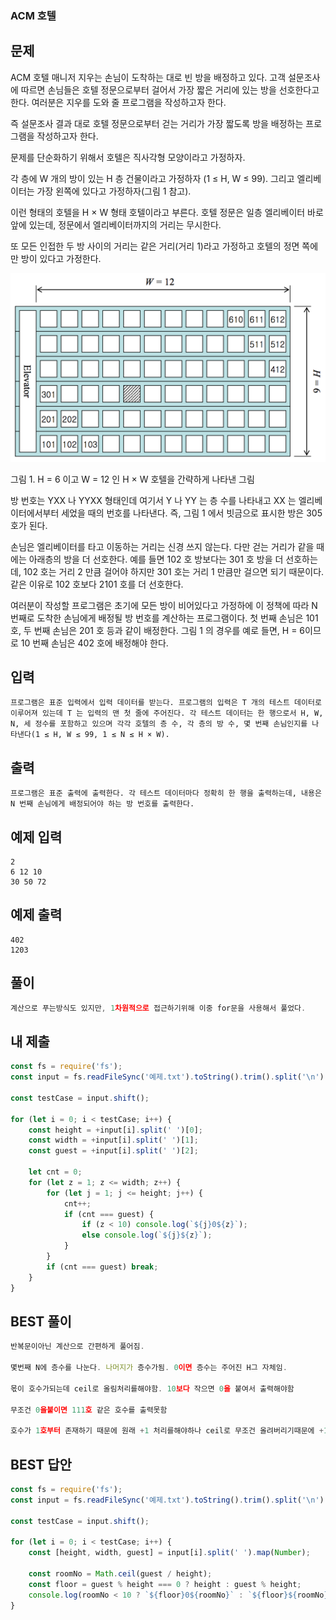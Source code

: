 ### ACM 호텔

## 문제

ACM 호텔 매니저 지우는 손님이 도착하는 대로 빈 방을 배정하고 있다. 고객 설문조사에 따르면 손님들은 호텔 정문으로부터 걸어서 가장 짧은 거리에 있는 방을 선호한다고 한다. 여러분은 지우를 도와 줄 프로그램을 작성하고자 한다.

즉 설문조사 결과 대로 호텔 정문으로부터 걷는 거리가 가장 짧도록 방을 배정하는 프로그램을 작성하고자 한다.

문제를 단순화하기 위해서 호텔은 직사각형 모양이라고 가정하자.

각 층에 W 개의 방이 있는 H 층 건물이라고 가정하자 (1 ≤ H, W ≤ 99). 그리고 엘리베이터는 가장 왼쪽에 있다고 가정하자(그림 1 참고).

이런 형태의 호텔을 H × W 형태 호텔이라고 부른다. 호텔 정문은 일층 엘리베이터 바로 앞에 있는데, 정문에서 엘리베이터까지의 거리는 무시한다.

또 모든 인접한 두 방 사이의 거리는 같은 거리(거리 1)라고 가정하고 호텔의 정면 쪽에만 방이 있다고 가정한다.

![호텔](./acm호텔.png)

그림 1. H = 6 이고 W = 12 인 H × W 호텔을 간략하게 나타낸 그림

방 번호는 YXX 나 YYXX 형태인데 여기서 Y 나 YY 는 층 수를 나타내고 XX 는 엘리베이터에서부터 세었을 때의 번호를 나타낸다. 즉, 그림 1 에서 빗금으로 표시한 방은 305 호가 된다.

손님은 엘리베이터를 타고 이동하는 거리는 신경 쓰지 않는다. 다만 걷는 거리가 같을 때에는 아래층의 방을 더 선호한다. 예를 들면 102 호 방보다는 301 호 방을 더 선호하는데, 102 호는 거리 2 만큼 걸어야 하지만 301 호는 거리 1 만큼만 걸으면 되기 때문이다. 같은 이유로 102 호보다 2101 호를 더 선호한다.

여러분이 작성할 프로그램은 초기에 모든 방이 비어있다고 가정하에 이 정책에 따라 N 번째로 도착한 손님에게 배정될 방 번호를 계산하는 프로그램이다. 첫 번째 손님은 101 호, 두 번째 손님은 201 호 등과 같이 배정한다. 그림 1 의 경우를 예로 들면, H = 6이므로 10 번째 손님은 402 호에 배정해야 한다.

## 입력

```
프로그램은 표준 입력에서 입력 데이터를 받는다. 프로그램의 입력은 T 개의 테스트 데이터로 이루어져 있는데 T 는 입력의 맨 첫 줄에 주어진다. 각 테스트 데이터는 한 행으로서 H, W, N, 세 정수를 포함하고 있으며 각각 호텔의 층 수, 각 층의 방 수, 몇 번째 손님인지를 나타낸다(1 ≤ H, W ≤ 99, 1 ≤ N ≤ H × W).
```

## 출력

```
프로그램은 표준 출력에 출력한다. 각 테스트 데이터마다 정확히 한 행을 출력하는데, 내용은 N 번째 손님에게 배정되어야 하는 방 번호를 출력한다.
```

## 예제 입력

```
2
6 12 10
30 50 72
```

## 예제 출력

```
402
1203
```

## 풀이

```js
계산으로 푸는방식도 있지만, 1차원적으로 접근하기위해 이중 for문을 사용해서 풀었다.
```

## 내 제출

```js
const fs = require('fs');
const input = fs.readFileSync('예제.txt').toString().trim().split('\n');

const testCase = input.shift();

for (let i = 0; i < testCase; i++) {
    const height = +input[i].split(' ')[0];
    const width = +input[i].split(' ')[1];
    const guest = +input[i].split(' ')[2];

    let cnt = 0;
    for (let z = 1; z <= width; z++) {
        for (let j = 1; j <= height; j++) {
            cnt++;
            if (cnt === guest) {
                if (z < 10) console.log(`${j}0${z}`);
                else console.log(`${j}${z}`);
            }
        }
        if (cnt === guest) break;
    }
}
```

## BEST 풀이

```js
반복문이아닌 계산으로 간편하게 풀어짐.

몇번째 N에 층수를 나눈다. 나머지가 층수가됨. 0이면 층수는 주어진 H그 자체임.

몫이 호수가되는데 ceil로 올림처리를해야함. 10보다 작으면 0을 붙여서 출력해야함

무조건 0을붙이면 111호 같은 호수를 출력못함

호수가 1호부터 존재하기 때문에 원래 +1 처리를해야하나 ceil로 무조건 올려버리기때문에 +1하는 로직을 대체함.
```

## BEST 답안

```js
const fs = require('fs');
const input = fs.readFileSync('예제.txt').toString().trim().split('\n');

const testCase = input.shift();

for (let i = 0; i < testCase; i++) {
    const [height, width, guest] = input[i].split(' ').map(Number);

    const roomNo = Math.ceil(guest / height);
    const floor = guest % height === 0 ? height : guest % height;
    console.log(roomNo < 10 ? `${floor}0${roomNo}` : `${floor}${roomNo}`);
}
```
